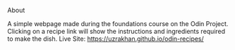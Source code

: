About


A simple webpage made during the foundations course on the Odin Project. Clicking on a recipe link will show the instructions and ingredients required to make the dish.
Live Site: https://uzrakhan.github.io/odin-recipes/
